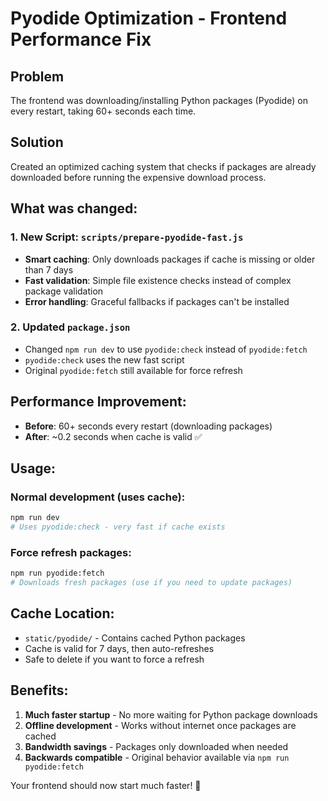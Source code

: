 # Pyodide Optimization - Frontend Performance Fix

## Problem
The frontend was downloading/installing Python packages (Pyodide) on every restart, taking 60+ seconds each time.

## Solution
Created an optimized caching system that checks if packages are already downloaded before running the expensive download process.

## What was changed:

### 1. New Script: `scripts/prepare-pyodide-fast.js`
- **Smart caching**: Only downloads packages if cache is missing or older than 7 days
- **Fast validation**: Simple file existence checks instead of complex package validation
- **Error handling**: Graceful fallbacks if packages can't be installed

### 2. Updated `package.json`
- Changed `npm run dev` to use `pyodide:check` instead of `pyodide:fetch`
- `pyodide:check` uses the new fast script
- Original `pyodide:fetch` still available for force refresh

## Performance Improvement:
- **Before**: 60+ seconds every restart (downloading packages)
- **After**: ~0.2 seconds when cache is valid ✅

## Usage:

### Normal development (uses cache):
```bash
npm run dev
# Uses pyodide:check - very fast if cache exists
```

### Force refresh packages:
```bash
npm run pyodide:fetch
# Downloads fresh packages (use if you need to update packages)
```

## Cache Location:
- `static/pyodide/` - Contains cached Python packages
- Cache is valid for 7 days, then auto-refreshes
- Safe to delete if you want to force a refresh

## Benefits:
1. **Much faster startup** - No more waiting for Python package downloads
2. **Offline development** - Works without internet once packages are cached
3. **Bandwidth savings** - Packages only downloaded when needed
4. **Backwards compatible** - Original behavior available via `npm run pyodide:fetch`

Your frontend should now start much faster! 🚀